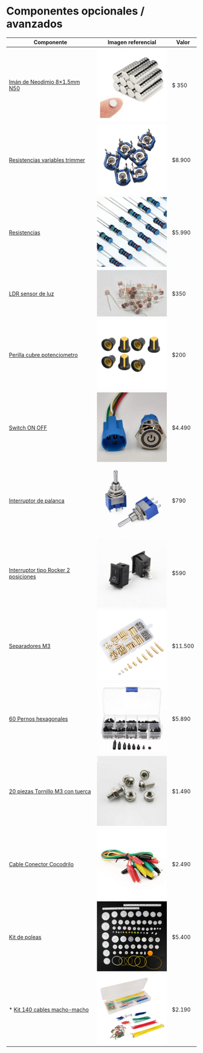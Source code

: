 # Componentes opcionales / avanzados

| Componente                                                                                                          | Imagen referencial                                                    | Valor   |
|---------------------------------------------------------------------------------------------------------------------|-----------------------------------------------------------------------|---------|
| [Imán de Neodimio 8×1.5mm N50](https://www.mechatronicstore.cl/iman-de-neodimio-8x1-5mm-n50/)                       | <img src="img/iman.webp" width="200px">                               | $ 350   |
| [Resistencias variables trimmer](https://www.mechatronicstore.cl/kit-100-resistencias-variables-trimmer10-valores/) | <img src="img/Resistencia-variable.jpg" width="200px">                | $8.900  |
| [Resistencias](https://www.mechatronicstore.cl/pack-600-resistencias/)                                              | <img src="img/Resistencias.jpg" width="200px">                        | $5.990  |
| [LDR sensor de luz](https://www.mechatronicstore.cl/fotoresistencia-ldr-5mm/)                                       | <img src="img/SensorLuz.jpg" width="200px">                           | $350    |
| [Perilla cubre potenciometro](https://www.mechatronicstore.cl/perilla-potenciometro-colores/)                       | <img src="img/cubre-potenciometro.jpg" width="200px">                 | $200    |
| [Switch ON OFF](https://www.mechatronicstore.cl/switch-on-off-retroiluminado-blanco-azul-con-simbolo/)              | <img src="img/IMG_20200805_051902-rotated-768x768.jpg" width="200px"> | $4.490  |
| [Interruptor de palanca](https://www.mechatronicstore.cl/interruptor-de-palanca-3-posiciones-on-off-on/)            | <img src="img/InterruptorPalanca.jpg" width="200px">                  | $790    |
| [Interruptor tipo Rocker 2 posiciones](https://www.mechatronicstore.cl/interruptor-tipo-rocket-2-posiciones/)       | <img src="img/Interruptor-ON-OFF.jpg" width="200px">                  | $590    |
| [Separadores M3](https://www.mechatronicstore.cl/kit-120-espaciadores-m25/)                                         | <img src="img/SeparadoresM3.jpg" width="200px">                       | $11.500 |
| [60 Pernos hexagonales](https://www.mechatronicstore.cl/60-pernos-hexagonales-de-nylon-con-tornillo-y-tuerca-m3/)   | <img src="img/PernosHex.jpg" width="200px">                           | $5.890  |
| [20 piezas Tornillo M3 con tuerca](https://www.mechatronicstore.cl/20-piezas-tornillo-m3-con-tuerca/)               | <img src="img/Tornillo.jpg" width="200px">                            | $1.490  |
| [Cable Conector Cocodrilo](https://www.mechatronicstore.cl/cable-conector-cocodrilo-10-unidades/)                   | <img src="img/ConectorCocodrilo.jpg" width="200px">                   | $2.490  |
| [Kit de poleas](https://www.mechatronicstore.cl/pack-engranajes/)                                                   | <img src="img/Poleas.jpg" width="200px">                              | $5.400  |
| * [Kit 140 cables macho-macho](https://www.mechatronicstore.cl/cables-macho-macho/)                                 | <img src="img/KitJumper.jpg" width="200px">                           | $2.190  |